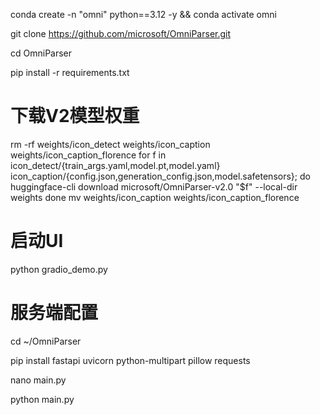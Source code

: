 conda create -n "omni" python==3.12 -y && conda activate omni

git clone https://github.com/microsoft/OmniParser.git

cd OmniParser

pip install -r requirements.txt

# 下载V2模型权重
rm -rf weights/icon_detect weights/icon_caption weights/icon_caption_florence 
for f in icon_detect/{train_args.yaml,model.pt,model.yaml} icon_caption/{config.json,generation_config.json,model.safetensors}; do
    huggingface-cli download microsoft/OmniParser-v2.0 "$f" --local-dir weights
done
mv weights/icon_caption weights/icon_caption_florence

# 启动UI
python gradio_demo.py

# 服务端配置

cd ~/OmniParser

pip install fastapi uvicorn python-multipart pillow requests

nano main.py

python main.py
